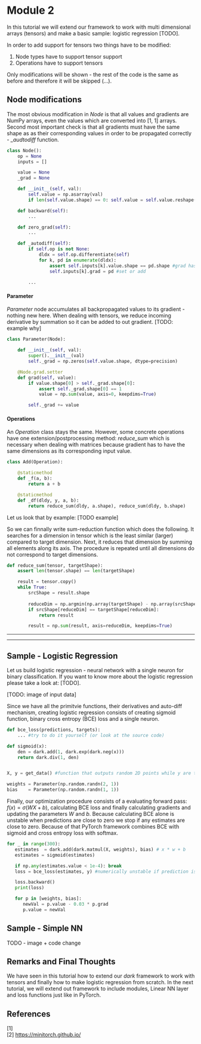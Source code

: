 # Module 2

In this tutorial we will extend our framework to work with multi dimensional arrays (tensors) and make a basic sample: logistic regression [TODO].

In order to add support for tensors two things have to be modified:
1) Node types have to support tensor support
2) Operations have to support tensors

Only modifications will be shown - the rest of the code is the same as before and therefore it will be skipped (...).

## Node modifications
The most obvious modification in *Node* is that all values and gradients are NumPy arrays, even the values which are converted into [1, 1] arrays.
Second most important check is that all gradients must have the same shape as as their corresponding values in order to be propagated correctly - *_audtodiff* function.

```python
class Node():
    op = None
    inputs = []

    value = None
    _grad = None

    def __init__(self, val):
        self.value = np.asarray(val)
        if len(self.value.shape) == 0: self.value = self.value.reshape((1, 1))

    def backward(self):
        ...

    def zero_grad(self):
        ...

    def _autodiff(self):
        if self.op is not None:
            dldx = self.op.differentiate(self)
            for k, pd in enumerate(dldx):
                assert self.inputs[k].value.shape == pd.shape #grad has to be the same shape as the node's output
                self.inputs[k].grad = pd #set or add
        
        ...
```

#### Parameter

*Parameter* node accumulates all backpropagated values to its gradient - nothing new here. 
When dealing with tensors, we reduce incoming derivative by summation so it can be added to out gradient. [TODO: example why]

```python
class Parameter(Node):

    def __init__(self, val):
        super().__init__(val)
        self._grad = np.zeros(self.value.shape, dtype=precision)

    @Node.grad.setter
    def grad(self, value):
        if value.shape[0] > self._grad.shape[0]:
            assert self._grad.shape[0] == 1
            value = np.sum(value, axis=0, keepdims=True)

        self._grad += value
```

#### Operations

An *Operation* class stays the same. However, some concrete operations have one extension/postprocessing method: *reduce_sum* which is necessary when dealing with matrices because gradient has to have the same dimensions as its corresponding input value. 

```python
class Add(Operation):

    @staticmethod
    def _f(a, b):
        return a + b

    @staticmethod
    def _df(dldy, y, a, b):
        return reduce_sum(dldy, a.shape), reduce_sum(dldy, b.shape)
```

Let us look that by example:
[TODO example]

So we can finnally write sum-reduction function which does the following.
It searches for a dimension in tensor which is the least similar (larger) compared to target dimension.
Next, it reduces that dimension by summing all elements along its axis.
The procedure is repeated until all dimensions do not correspond to target dimensions.

```python
def reduce_sum(tensor, targetShape):
    assert len(tensor.shape) == len(targetShape)

    result = tensor.copy()
    while True:
        srcShape = result.shape
        
        reduceDim = np.argmin(np.array(targetShape) - np.array(srcShape))
        if srcShape[reduceDim] == targetShape[reduceDim]:
            return result

        result = np.sum(result, axis=reduceDim, keepdims=True)
```

---------------------
---------------------

## Sample - Logistic Regression

Let us build logistic regression - neural network with a single neuron for binary classification.
If you want to know more about the logistic regression please take a look at: [TODO]. 

[TODO: image of input data]

Since we have all the primitvie functions, their derivatives and auto-diff mechanism, creating logistic regression consists of creating sigmoid function, binary cross entropy (BCE) loss and a single neuron.

```python
def bce_loss(predictions, targets):
    ... #try to do it yourself (or look at the source code)

def sigmoid(x):
    den = dark.add(1, dark.exp(dark.neg(x)))
    return dark.div(1, den)


X, y = get_data() #function that outputs random 2D points while y are the labels (0, 1)

weights = Parameter(np.random.randn(2, 1))
bias    = Parameter(np.random.randn(1, 1))
```

Finally, our optimization procedure consists of a evaluating forward pass: $f(x) = \sigma(WX + b)$, calculating BCE loss and finally calculating gradients and updating the parameters $W$ and $b$. Because calculating BCE alone is unstable when predictions are close to zero we stop if any estimates are close to zero.
Because of that PyTorch framework combines BCE with sigmoid and cross entropy loss with softmax.

```python
for _ in range(300):
   estimates  = dark.add(dark.matmul(X, weights), bias) # x * w + b
   estimates = sigmoid(estimates)

   if np.any(estimates.value < 1e-4): break
   loss = bce_loss(estimates, y) #numerically unstable if prediction is close to zero !!!

   loss.backward()
   print(loss)

   for p in [weights, bias]:
      newVal = p.value - 0.03 * p.grad
      p.value = newVal
```

## Sample - Simple NN
TODO - image + code change

## Remarks and Final Thoughts
We have seen in this tutorial how to extend our *dark* framework to work with tensors and finally how to make logistic regression from scratch.
In the next tutorial, we will extend out framework to include modules, Linear NN layer and loss functions just like in PyTorch.

## References
[1]    
[2] https://minitorch.github.io/

